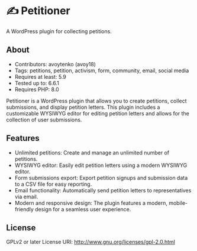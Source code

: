 # ✍️ Petitioner
A WordPress plugin for collecting petitions.

## About
- Contributors: avoytenko (avoy18)
- Tags: petitions, petition, activism, form, community, email, social media
- Requires at least: 5.9
- Tested up to: 6.6.1
- Requires PHP: 8.0

Petitioner is a WordPress plugin that allows you to create petitions, collect submissions, and display petition letters. This plugin includes a customizable WYSIWYG editor for editing petition letters and allows for the collection of user submissions.

## Features
- Unlimited petitions: Create and manage an unlimited number of petitions.
- WYSIWYG editor: Easily edit petition letters using a modern WYSIWYG editor.
- Form submissions export: Export petition signups and submission data to a CSV file for easy reporting.
- Email functionality: Automatically send petition letters to representatives via email.
- Modern and responsive design: The plugin features a modern, mobile-friendly design for a seamless user experience.

## License
GPLv2 or later 
License URI: http://www.gnu.org/licenses/gpl-2.0.html